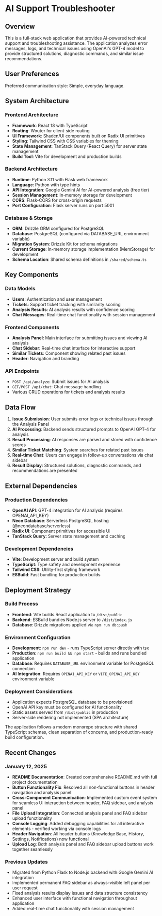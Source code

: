 # AI Support Troubleshooter

## Overview

This is a full-stack web application that provides AI-powered technical support and troubleshooting assistance. The application analyzes error messages, logs, and technical issues using OpenAI's GPT-4 model to provide structured solutions, diagnostic commands, and similar issue recommendations.

## User Preferences

Preferred communication style: Simple, everyday language.

## System Architecture

### Frontend Architecture
- **Framework**: React 18 with TypeScript
- **Routing**: Wouter for client-side routing
- **UI Framework**: Shadcn/UI components built on Radix UI primitives
- **Styling**: Tailwind CSS with CSS variables for theming
- **State Management**: TanStack Query (React Query) for server state management
- **Build Tool**: Vite for development and production builds

### Backend Architecture
- **Runtime**: Python 3.11 with Flask web framework
- **Language**: Python with type hints
- **API Integration**: Google Gemini AI for AI-powered analysis (free tier)
- **Session Management**: In-memory storage for development
- **CORS**: Flask-CORS for cross-origin requests
- **Port Configuration**: Flask server runs on port 5001

### Database & Storage
- **ORM**: Drizzle ORM configured for PostgreSQL
- **Database**: PostgreSQL (configured via DATABASE_URL environment variable)
- **Migration System**: Drizzle Kit for schema migrations
- **Current Storage**: In-memory storage implementation (MemStorage) for development
- **Schema Location**: Shared schema definitions in `/shared/schema.ts`

## Key Components

### Data Models
- **Users**: Authentication and user management
- **Tickets**: Support ticket tracking with similarity scoring
- **Analysis Results**: AI analysis results with confidence scoring
- **Chat Messages**: Real-time chat functionality with session management

### Frontend Components
- **Analysis Panel**: Main interface for submitting issues and viewing AI analysis
- **Chat Sidebar**: Real-time chat interface for interactive support
- **Similar Tickets**: Component showing related past issues
- **Header**: Navigation and branding

### API Endpoints
- `POST /api/analyze`: Submit issues for AI analysis
- `GET/POST /api/chat`: Chat message handling
- Various CRUD operations for tickets and analysis results

## Data Flow

1. **Issue Submission**: User submits error logs or technical issues through the Analysis Panel
2. **AI Processing**: Backend sends structured prompts to OpenAI GPT-4 for analysis
3. **Result Processing**: AI responses are parsed and stored with confidence scores
4. **Similar Ticket Matching**: System searches for related past issues
5. **Real-time Chat**: Users can engage in follow-up conversations via chat sidebar
6. **Result Display**: Structured solutions, diagnostic commands, and recommendations are presented

## External Dependencies

### Production Dependencies
- **OpenAI API**: GPT-4 integration for AI analysis (requires OPENAI_API_KEY)
- **Neon Database**: Serverless PostgreSQL hosting (@neondatabase/serverless)
- **Radix UI**: Component primitives for accessible UI
- **TanStack Query**: Server state management and caching

### Development Dependencies
- **Vite**: Development server and build system
- **TypeScript**: Type safety and development experience
- **Tailwind CSS**: Utility-first styling framework
- **ESBuild**: Fast bundling for production builds

## Deployment Strategy

### Build Process
- **Frontend**: Vite builds React application to `/dist/public`
- **Backend**: ESBuild bundles Node.js server to `/dist/index.js`
- **Database**: Drizzle migrations applied via `npm run db:push`

### Environment Configuration
- **Development**: `npm run dev` - runs TypeScript server directly with tsx
- **Production**: `npm run build && npm start` - builds and runs bundled application
- **Database**: Requires `DATABASE_URL` environment variable for PostgreSQL connection
- **AI Integration**: Requires `OPENAI_API_KEY` or `VITE_OPENAI_API_KEY` environment variable

### Deployment Considerations
- Application expects PostgreSQL database to be provisioned
- OpenAI API key must be configured for AI functionality
- Static assets served from `/dist/public` in production
- Server-side rendering not implemented (SPA architecture)

The application follows a modern monorepo structure with shared TypeScript schemas, clean separation of concerns, and production-ready build configuration.

## Recent Changes

### January 12, 2025
- **README Documentation**: Created comprehensive README.md with full project documentation
- **Button Functionality Fix**: Resolved all non-functional buttons in header navigation and analysis panel
- **Cross-Component Communication**: Implemented custom event system for seamless UI interaction between header, FAQ sidebar, and analysis panel
- **File Upload Integration**: Connected analysis panel and FAQ sidebar upload functionality
- **Console Logging**: Added debugging capabilities for all interactive elements - verified working via console logs
- **Header Navigation**: All header buttons (Knowledge Base, History, Settings, Notifications) now functional
- **Upload Log**: Both analysis panel and FAQ sidebar upload buttons work together seamlessly

### Previous Updates
- Migrated from Python Flask to Node.js backend with Google Gemini AI integration
- Implemented permanent FAQ sidebar as always-visible left panel per user request
- Fixed analysis results display issues and data structure consistency
- Enhanced user interface with functional navigation throughout application
- Added real-time chat functionality with session management